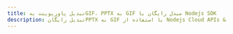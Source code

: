 ---title: تبدیل پاورپوینت بهGIF، PPTX به GIF مبدل رایگان یا Nodejs SDKdescription: تبدیل رایگانPPTX به GIF با استفاده از Nodejs Cloud APIs & SDK. همچنین اسناد Microsoft PowerPoint را در Cloud ایجاد، ویرایش و رندر کنید.---